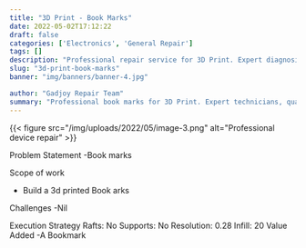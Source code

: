 ```yaml
---
title: "3D Print - Book Marks"
date: 2022-05-02T17:12:22
draft: false
categories: ['Electronics', 'General Repair']
tags: []
description: "Professional repair service for 3D Print. Expert diagnosis and quality repairs in Bangalore."
slug: "3d-print-book-marks"
banner: "img/banners/banner-4.jpg"

author: "Gadjoy Repair Team"
summary: "Professional book marks for 3D Print. Expert technicians, quality parts, warranty included."
---
```


{{< figure src="/img/uploads/2022/05/image-3.png" alt="Professional device repair" >}}

Problem Statement -Book marks

Scope of work

- Build a 3d printed Book arks

Challenges -Nil

Execution Strategy Rafts: No Supports: No Resolution: 0.28 Infill: 20 Value Added -A Bookmark